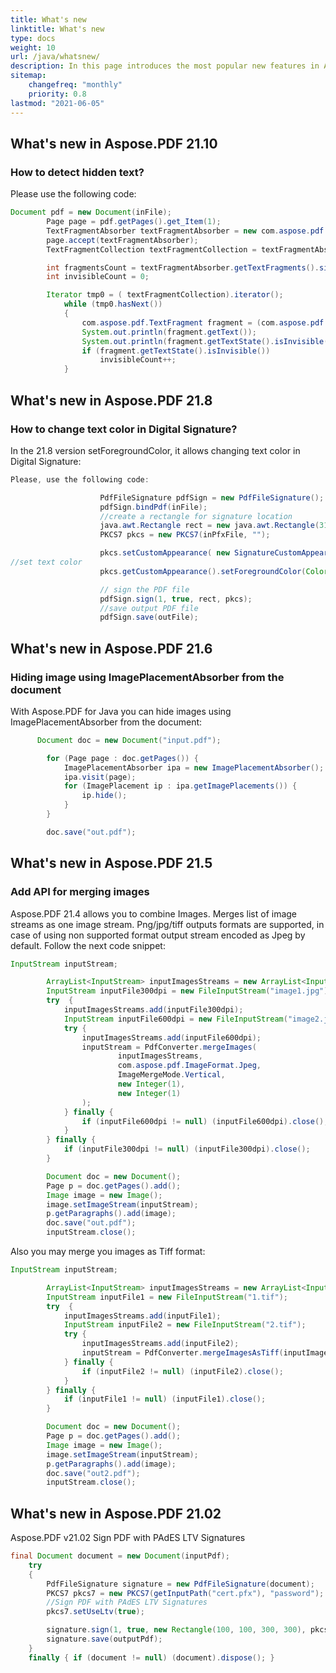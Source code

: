 ```yaml
---
title: What's new 
linktitle: What's new
type: docs
weight: 10
url: /java/whatsnew/
description: In this page introduces the most popular new features in Aspose.PDF for Java that have been introduced in recent releases.
sitemap:
    changefreq: "monthly"
    priority: 0.8
lastmod: "2021-06-05"
---
```


## What's new in Aspose.PDF 21.10

### How to detect hidden text?

Please use the following code:

```java
Document pdf = new Document(inFile);
        Page page = pdf.getPages().get_Item(1);
        TextFragmentAbsorber textFragmentAbsorber = new com.aspose.pdf.TextFragmentAbsorber();
        page.accept(textFragmentAbsorber);
        TextFragmentCollection textFragmentCollection = textFragmentAbsorber.getTextFragments();

        int fragmentsCount = textFragmentAbsorber.getTextFragments().size();
        int invisibleCount = 0;

        Iterator tmp0 = ( textFragmentCollection).iterator();
            while (tmp0.hasNext())
            {
                com.aspose.pdf.TextFragment fragment = (com.aspose.pdf.TextFragment)tmp0.next();
                System.out.println(fragment.getText());
                System.out.println(fragment.getTextState().isInvisible());
                if (fragment.getTextState().isInvisible())
                    invisibleCount++;
            }
```

## What's new in Aspose.PDF 21.8

### How to change text color in Digital Signature?

In the 21.8 version  setForegroundColor, it allows changing text color in Digital Signature:

```java
Please, use the following code:

                    PdfFileSignature pdfSign = new PdfFileSignature();                
                    pdfSign.bindPdf(inFile);
                    //create a rectangle for signature location
                    java.awt.Rectangle rect = new java.awt.Rectangle(310, 45, 200, 50);
                    PKCS7 pkcs = new PKCS7(inPfxFile, "");

                    pkcs.setCustomAppearance( new SignatureCustomAppearance());
//set text color
                    pkcs.getCustomAppearance().setForegroundColor(Color.getGreen());

                    // sign the PDF file
                    pdfSign.sign(1, true, rect, pkcs);
                    //save output PDF file
                    pdfSign.save(outFile);
```

## What's new in Aspose.PDF 21.6

### Hiding image using ImagePlacementAbsorber from the document

With Aspose.PDF for Java you can hide images using ImagePlacementAbsorber from the document:

```java
      Document doc = new Document("input.pdf");

        for (Page page : doc.getPages()) {
            ImagePlacementAbsorber ipa = new ImagePlacementAbsorber();
            ipa.visit(page);
            for (ImagePlacement ip : ipa.getImagePlacements()) {
                ip.hide();
            }
        }

        doc.save("out.pdf");
```

## What's new in Aspose.PDF 21.5

### Add API for merging images

Aspose.PDF 21.4 allows you to combine Images. Merges list of image streams as one image stream. Png/jpg/tiff outputs formats are supported, in case of using non supported format output stream encoded as Jpeg by default.
Follow the next code snippet:

```java
InputStream inputStream;

        ArrayList<InputStream> inputImagesStreams = new ArrayList<InputStream>();
        InputStream inputFile300dpi = new FileInputStream("image1.jpg");
        try  {
            inputImagesStreams.add(inputFile300dpi);
            InputStream inputFile600dpi = new FileInputStream("image2.jpg");
            try {
                inputImagesStreams.add(inputFile600dpi);
                inputStream = PdfConverter.mergeImages(
                        inputImagesStreams,
                        com.aspose.pdf.ImageFormat.Jpeg,
                        ImageMergeMode.Vertical,
                        new Integer(1),
                        new Integer(1)
                );
            } finally {
                if (inputFile600dpi != null) (inputFile600dpi).close();
            }
        } finally {
            if (inputFile300dpi != null) (inputFile300dpi).close();
        }

        Document doc = new Document();
        Page p = doc.getPages().add();
        Image image = new Image();
        image.setImageStream(inputStream);
        p.getParagraphs().add(image);
        doc.save("out.pdf");
        inputStream.close();
```

Also you may merge you images as Tiff format:

```java
InputStream inputStream;

        ArrayList<InputStream> inputImagesStreams = new ArrayList<InputStream>();
        InputStream inputFile1 = new FileInputStream("1.tif");
        try  {
            inputImagesStreams.add(inputFile1);
            InputStream inputFile2 = new FileInputStream("2.tif");
            try {
                inputImagesStreams.add(inputFile2);
                inputStream = PdfConverter.mergeImagesAsTiff(inputImagesStreams);
            } finally {
                if (inputFile2 != null) (inputFile2).close();
            }
        } finally {
            if (inputFile1 != null) (inputFile1).close();
        }

        Document doc = new Document();
        Page p = doc.getPages().add();
        Image image = new Image();
        image.setImageStream(inputStream);
        p.getParagraphs().add(image);
        doc.save("out2.pdf");
        inputStream.close();
```

## What's new in Aspose.PDF 21.02

Aspose.PDF v21.02 Sign PDF with PAdES LTV Signatures

```java
final Document document = new Document(inputPdf);
    try 
    {
        PdfFileSignature signature = new PdfFileSignature(document);
        PKCS7 pkcs7 = new PKCS7(getInputPath("cert.pfx"), "password");
        //Sign PDF with PAdES LTV Signatures
        pkcs7.setUseLtv(true);

        signature.sign(1, true, new Rectangle(100, 100, 300, 300), pkcs7);
        signature.save(outputPdf);
    }
    finally { if (document != null) (document).dispose(); }
```